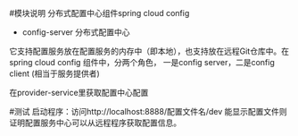 #模块说明
分布式配置中心组件spring cloud config 
* config-server 分布式配置中心

它支持配置服务放在配置服务的内存中（即本地），也支持放在远程Git仓库中。在spring cloud config 组件中，分两个角色，
一是config server，二是config client (相当于服务提供者)

在provider-service里获取配置中心配置

#测试
启动程序：访问http://localhost:8888/配置文件名/dev
能显示配置文件则证明配置服务中心可以从远程程序获取配置信息。